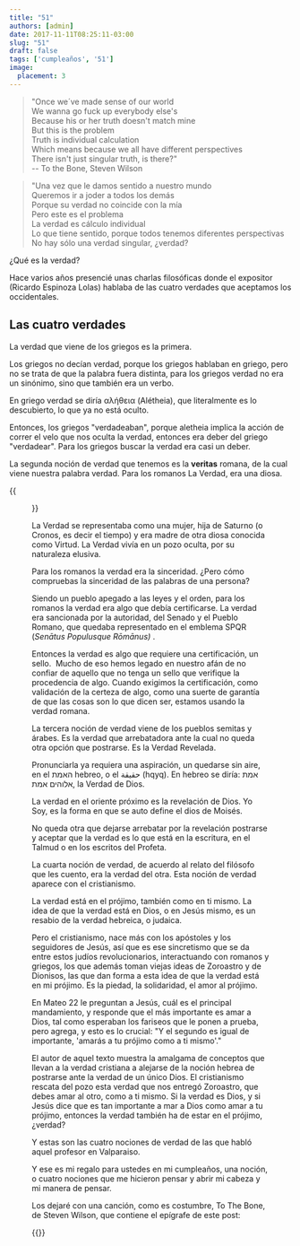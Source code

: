 ```yaml
---
title: "51"
authors: [admin]
date: 2017-11-11T08:25:11-03:00
slug: "51"
draft: false
tags: ['cumpleaños', '51']
image:
  placement: 3
---
```


> "Once we´ve made sense of our world\
> We wanna go fuck up everybody else's\
> Because his or her truth doesn't match mine\
> But this is the problem\
> Truth is individual calculation\
> Which means because we all have different perspectives\
> There isn't just singular truth, is there?"\
> \-- To the Bone, Steven Wilson

> "Una vez que le damos sentido a nuestro mundo\
> Queremos ir a joder a todos los demás\
> Porque su verdad no coincide con la mía\
> Pero este es el problema\
> La verdad es cálculo individual\
> Lo que tiene sentido, porque todos tenemos diferentes perspectivas\
> No hay sólo una verdad singular, ¿verdad?

¿Qué es la verdad?

Hace varios años presencié unas charlas filosóficas donde el expositor
(Ricardo Espinoza Lolas) hablaba de las cuatro verdades que aceptamos
los occidentales.

## Las cuatro verdades

La verdad que viene de los griegos es la primera.

Los griegos no decían verdad, porque los griegos hablaban en griego,
pero no se trata de que la palabra fuera distinta, para los griegos
verdad no era un sinónimo, sino que también era un verbo.

En griego verdad se diría αλήθεια (Alétheia), que literalmente es lo
descubierto, lo que ya no está oculto.

Entonces, los griegos "verdadeaban", porque aletheia implica la acción
de correr el velo que nos oculta la verdad, entonces era deber del
griego "verdadear". Para los griegos buscar la verdad era casi un
deber. 

La segunda noción de verdad que tenemos es la **veritas** romana, de la
cual viene nuestra palabra verdad. Para los romanos La Verdad, era una
diosa.

{{<figure caption="La verdad saliendo del pozo, cuadro de Édouard Debat-Ponsan (1898), los personajes que no quieren que la verdad escape del pozo son un clérigo y un noble enmascarado." src="https://d2dspjyoh5c79p.cloudfront.net/18c10abd-c6d4-11e7-a030-2b5831f8ecb5-aa9f18b7">}}

La Verdad se representaba como una mujer, hija de Saturno (o Cronos, es
decir el tiempo) y era madre de otra diosa conocida como Virtud. La
Verdad vivía en un pozo oculta, por su naturaleza elusiva.

Para los romanos la verdad era la sinceridad. ¿Pero cómo compruebas la
sinceridad de las palabras de una persona? 

Siendo un pueblo apegado a las leyes y el orden, para los romanos la
verdad era algo que debía certificarse. La verdad era sancionada por la
autoridad, del Senado y el Pueblo Romano, que quedaba representado en el
emblema SPQR (*Senātus Populusque Rōmānus)* . 

Entonces la verdad es algo que requiere una certificación, un sello. 
Mucho de eso hemos legado en nuestro afán de no confiar de aquello que
no tenga un sello que verifique la procedencia de algo. Cuando exigimos
la certificación, como validación de la certeza de algo, como una suerte
de garantía de que las cosas son lo que dicen ser, estamos usando la
verdad romana.

La tercera noción de verdad viene de los pueblos semitas y árabes. Es la
verdad que arrebatadora ante la cual no queda otra opción que postrarse.
Es la Verdad Revelada. 

Pronunciarla ya requiera una aspiración, un quedarse sin aire, en
el האמת hebreo, o el حقيقة (hqyq). En hebreo se diría: אמת אלוהים אמת,
la Verdad de Dios.

La verdad en el oriente próximo es la revelación de Dios. Yo Soy, es la
forma en que se auto define el dios de Moisés.

No queda otra que dejarse arrebatar por la revelación postrarse y
aceptar que la verdad es lo que está en la escritura, en el Talmud o en
los escritos del Profeta.

La cuarta noción de verdad, de acuerdo al relato del filósofo que les
cuento, era la verdad del otra. Esta noción de verdad aparece con el
cristianismo.

La verdad está en el prójimo, también como en ti mismo. La idea de que
la verdad está en Dios, o en Jesús mismo, es un resabio de la verdad
hebreica, o judaica.

Pero el cristianismo, nace más con los apóstoles y los seguidores de
Jesús, así que es ese sincretismo que se da entre estos judíos
revolucionarios, interactuando con romanos y griegos, los que además
toman viejas ideas de Zoroastro y de Dionisos, las que dan forma a esta
idea de que la verdad está en mi prójimo. Es la piedad, la solidaridad,
el amor al prójimo. 

En Mateo 22 le preguntan a Jesús, cuál es el principal mandamiento, y
responde que el más importante es amar a Dios, tal como esperaban los
fariseos que le ponen a prueba, pero agrega, y esto es lo crucial: "Y
el segundo es igual de importante, 'amarás a tu prójimo como a ti
mismo'."  

El autor de aquel texto muestra la amalgama de conceptos que llevan a la
verdad cristiana a alejarse de la noción hebrea de postrarse ante la
verdad de un único Dios. El cristianismo rescata del pozo esta verdad
que nos entregó Zoroastro, que debes amar al otro, como a ti mismo. Si
la verdad es Dios, y si Jesús dice que es tan importante a mar a Dios
como amar a tu prójimo, entonces la verdad también ha de estar en el
prójimo, ¿verdad? 

Y estas son las cuatro nociones de verdad de las que habló aquel
profesor en Valparaiso. 

Y ese es mi regalo para ustedes en mi cumpleaños, una noción, o cuatro
nociones que me hicieron pensar y abrir mi cabeza y mi manera de pensar.

Los dejaré con una canción, como es costumbre, To The Bone, de Steven
Wilson, que contiene el epígrafe de este post:

{{<youtube c3pxj8LnruQ>}}
